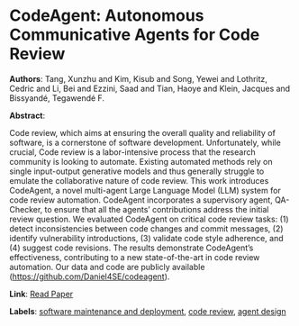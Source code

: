 # CodeAgent: Autonomous Communicative Agents for Code Review

**Authors**: Tang, Xunzhu and Kim, Kisub and Song, Yewei and Lothritz, Cedric and Li, Bei and Ezzini, Saad and Tian, Haoye and Klein, Jacques and Bissyandé, Tegawendé F.

**Abstract**:

Code review, which aims at ensuring the overall quality and reliability of software, is a cornerstone of software development. Unfortunately, while crucial, Code review is a labor-intensive process that the research community is looking to automate. Existing automated methods rely on single input-output generative models and thus generally struggle to emulate the collaborative nature of code review. This work introduces CodeAgent, a novel multi-agent Large Language Model (LLM) system for code review automation. CodeAgent incorporates a supervisory agent, QA-Checker, to ensure that all the agents’ contributions address the initial review question. We evaluated CodeAgent on critical code review tasks: (1) detect inconsistencies between code changes and commit messages, (2) identify vulnerability introductions, (3) validate code style adherence, and (4) suggest code revisions. The results demonstrate CodeAgent’s effectiveness, contributing to a new state-of-the-art in code review automation. Our data and code are publicly available (https://github.com/Daniel4SE/codeagent).

**Link**: [Read Paper](https://aclanthology.org/2024.emnlp-main.632)

**Labels**: [software maintenance and deployment](../../labels/software_maintenance_and_deployment.md), [code review](../../labels/code_review.md), [agent design](../../labels/agent_design.md)
